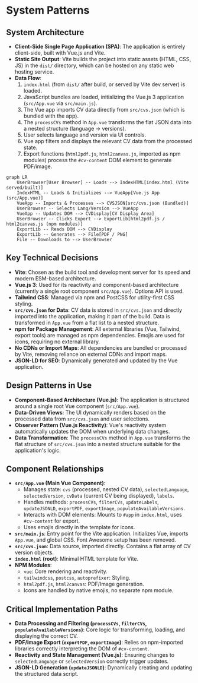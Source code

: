 # System Patterns

## System Architecture

- **Client-Side Single Page Application (SPA)**: The application is entirely client-side, built with Vue.js and Vite.
- **Static Site Output**: Vite builds the project into static assets (HTML, CSS, JS) in the `dist/` directory, which can be hosted on any static web hosting service.
- **Data Flow**:
    1. `index.html` (from `dist/` after build, or served by Vite dev server) is loaded.
    2. JavaScript bundles are loaded, initializing the Vue.js 3 application (`src/App.vue` via `src/main.js`).
    3. The Vue app imports CV data directly from `src/cvs.json` (which is bundled with the app).
    4. The `processCVs` method in `App.vue` transforms the flat JSON data into a nested structure (language -> versions).
    5. User selects language and version via UI controls.
    6. Vue app filters and displays the relevant CV data from the processed state.
    7. Export functions (`html2pdf.js`, `html2canvas.js`, imported as npm modules) process the `#cv-content` DOM element to generate PDF/image.

```mermaid
graph LR
    UserBrowser[User Browser] -- Loads --> IndexHTML[index.html (Vite served/built)]
    IndexHTML -- Loads & Initializes --> VueApp[Vue.js App (src/App.vue)]
    VueApp -- Imports & Processes --> CVSJSON[src/cvs.json (Bundled)]
    UserBrowser -- Selects Lang/Version --> VueApp
    VueApp -- Updates DOM --> CVDisplay[CV Display Area]
    UserBrowser -- Clicks Export --> ExportLib[html2pdf.js / html2canvas.js (npm modules)]
    ExportLib -- Reads DOM --> CVDisplay
    ExportLib -- Generates --> File[PDF / PNG]
    File -- Downloads to --> UserBrowser
```

## Key Technical Decisions

- **Vite**: Chosen as the build tool and development server for its speed and modern ESM-based architecture.
- **Vue.js 3**: Used for its reactivity and component-based architecture (currently a single root component `src/App.vue`). Options API is used.
- **Tailwind CSS**: Managed via npm and PostCSS for utility-first CSS styling.
- **`src/cvs.json` for Data**: CV data is stored in `src/cvs.json` and directly imported into the application, making it part of the build. Data is transformed in `App.vue` from a flat list to a nested structure.
- **npm for Package Management**: All external libraries (Vue, Tailwind, export tools) are managed as npm dependencies. Emojis are used for icons, requiring no external library.
- **No CDNs or Import Maps**: All dependencies are bundled or processed by Vite, removing reliance on external CDNs and import maps.
- **JSON-LD for SEO**: Dynamically generated and updated by the Vue application.

## Design Patterns in Use

- **Component-Based Architecture (Vue.js)**: The application is structured around a single root Vue component (`src/App.vue`).
- **Data-Driven Views**: The UI dynamically renders based on the processed data from `src/cvs.json` and user selections.
- **Observer Pattern (Vue.js Reactivity)**: Vue's reactivity system automatically updates the DOM when underlying data changes.
- **Data Transformation**: The `processCVs` method in `App.vue` transforms the flat structure of `src/cvs.json` into a nested structure suitable for the application's logic.

## Component Relationships

- **`src/App.vue` (Main Vue Component)**:
    - Manages state: `cvs` (processed, nested CV data), `selectedLanguage`, `selectedVersion`, `cvData` (current CV being displayed), `labels`.
    - Handles methods: `processCVs`, `filterCVs`, `updateLabels`, `updateJSONLD`, `exportPDF`, `exportImage`, `populateAvailableVersions`.
    - Interacts with DOM elements: Mounts to `#app` in `index.html`, uses `#cv-content` for export.
    - Uses emojis directly in the template for icons.
- **`src/main.js`**: Entry point for the Vite application. Initializes Vue, imports `App.vue`, and global CSS. Font Awesome setup has been removed.
- **`src/cvs.json`**: Data source, imported directly. Contains a flat array of CV version objects.
- **`index.html` (root)**: Minimal HTML template for Vite.
- **NPM Modules**:
    - `vue`: Core rendering and reactivity.
    - `tailwindcss`, `postcss`, `autoprefixer`: Styling.
    - `html2pdf.js`, `html2canvas`: PDF/Image generation.
    - Icons are handled by native emojis, no separate npm module.

## Critical Implementation Paths

- **Data Processing and Filtering (`processCVs`, `filterCVs`, `populateAvailableVersions`)**: Core logic for transforming, loading, and displaying the correct CV.
- **PDF/Image Export (`exportPDF`, `exportImage`)**: Relies on npm-imported libraries correctly interpreting the DOM of `#cv-content`.
- **Reactivity and State Management (Vue.js)**: Ensuring changes to `selectedLanguage` or `selectedVersion` correctly trigger updates.
- **JSON-LD Generation (`updateJSONLD`)**: Dynamically creating and updating the structured data script.
